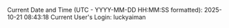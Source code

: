 Current Date and Time (UTC - YYYY-MM-DD HH:MM:SS formatted): 2025-10-21 08:43:18
Current User's Login: luckyaiman
